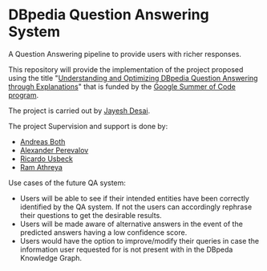 # DBpedia Question Answering System
A Question Answering pipeline to provide users with richer responses.  <br>

This repository will provide the implementation of the project proposed using the title 
"[Understanding and Optimizing DBpedia Question Answering through Explanations](https://forum.dbpedia.org/t/understanding-and-optimizing-dbpedia-question-answering-through-explanations-gsoc2022/1628)" that is funded by the [Google Summer of Code program](https://summerofcode.withgoogle.com/programs/2022/projects/xMuRURaT).

The project is carried out by [Jayesh Desai](https://github.com/UditArora2000). 

The project Supervision and support is done by:

* [Andreas Both](https://github.com/anbo-de)
* [Alexander Perevalov](https://github.com/Perevalov)
* [Ricardo Usbeck](https://github.com/RicardoUsbeck)
* [Ram Athreya](https://github.com/ram-g-athreya)

Use cases of the future QA system:

* Users will be able to see if their intended entities have been correctly identified by the QA system. If not the users can accordingly rephrase their questions to get the desirable results.
* Users will be made aware of alternative answers in the event of the predicted answers having a low confidence score.
* Users would have the option to improve/modify their queries in case the information user requested for is not present with in the DBpeda Knowledge Graph.